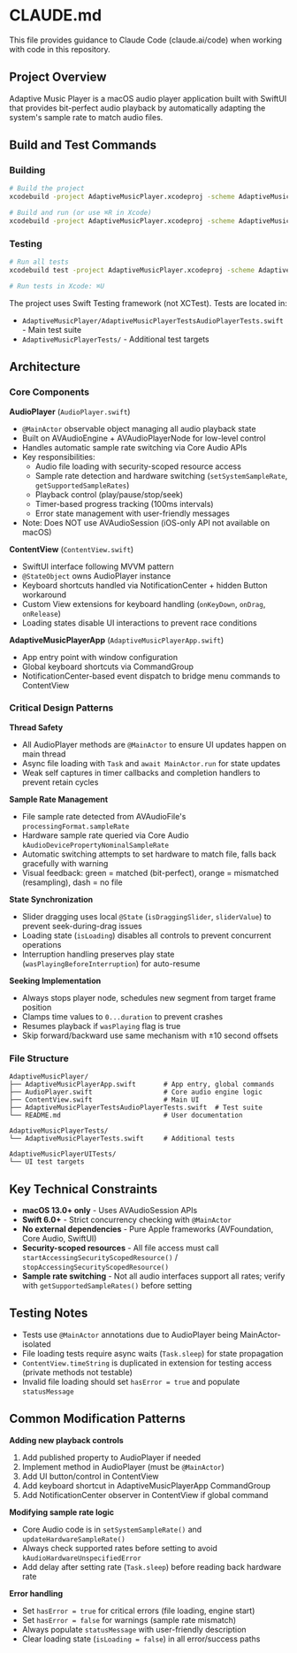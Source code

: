 # CLAUDE.md

This file provides guidance to Claude Code (claude.ai/code) when working with code in this repository.

## Project Overview

Adaptive Music Player is a macOS audio player application built with SwiftUI that provides bit-perfect audio playback by automatically adapting the system's sample rate to match audio files.

## Build and Test Commands

### Building
```bash
# Build the project
xcodebuild -project AdaptiveMusicPlayer.xcodeproj -scheme AdaptiveMusicPlayer build

# Build and run (or use ⌘R in Xcode)
xcodebuild -project AdaptiveMusicPlayer.xcodeproj -scheme AdaptiveMusicPlayer build run
```

### Testing
```bash
# Run all tests
xcodebuild test -project AdaptiveMusicPlayer.xcodeproj -scheme AdaptiveMusicPlayer

# Run tests in Xcode: ⌘U
```

The project uses Swift Testing framework (not XCTest). Tests are located in:
- `AdaptiveMusicPlayer/AdaptiveMusicPlayerTestsAudioPlayerTests.swift` - Main test suite
- `AdaptiveMusicPlayerTests/` - Additional test targets

## Architecture

### Core Components

**AudioPlayer** (`AudioPlayer.swift`)
- `@MainActor` observable object managing all audio playback state
- Built on AVAudioEngine + AVAudioPlayerNode for low-level control
- Handles automatic sample rate switching via Core Audio APIs
- Key responsibilities:
  - Audio file loading with security-scoped resource access
  - Sample rate detection and hardware switching (`setSystemSampleRate`, `getSupportedSampleRates`)
  - Playback control (play/pause/stop/seek)
  - Timer-based progress tracking (100ms intervals)
  - Error state management with user-friendly messages
- Note: Does NOT use AVAudioSession (iOS-only API not available on macOS)

**ContentView** (`ContentView.swift`)
- SwiftUI interface following MVVM pattern
- `@StateObject` owns AudioPlayer instance
- Keyboard shortcuts handled via NotificationCenter + hidden Button workaround
- Custom View extensions for keyboard handling (`onKeyDown`, `onDrag`, `onRelease`)
- Loading states disable UI interactions to prevent race conditions

**AdaptiveMusicPlayerApp** (`AdaptiveMusicPlayerApp.swift`)
- App entry point with window configuration
- Global keyboard shortcuts via CommandGroup
- NotificationCenter-based event dispatch to bridge menu commands to ContentView

### Critical Design Patterns

**Thread Safety**
- All AudioPlayer methods are `@MainActor` to ensure UI updates happen on main thread
- Async file loading with `Task` and `await MainActor.run` for state updates
- Weak self captures in timer callbacks and completion handlers to prevent retain cycles

**Sample Rate Management**
- File sample rate detected from AVAudioFile's `processingFormat.sampleRate`
- Hardware sample rate queried via Core Audio `kAudioDevicePropertyNominalSampleRate`
- Automatic switching attempts to set hardware to match file, falls back gracefully with warning
- Visual feedback: green = matched (bit-perfect), orange = mismatched (resampling), dash = no file

**State Synchronization**
- Slider dragging uses local `@State` (`isDraggingSlider`, `sliderValue`) to prevent seek-during-drag issues
- Loading state (`isLoading`) disables all controls to prevent concurrent operations
- Interruption handling preserves play state (`wasPlayingBeforeInterruption`) for auto-resume

**Seeking Implementation**
- Always stops player node, schedules new segment from target frame position
- Clamps time values to `0...duration` to prevent crashes
- Resumes playback if `wasPlaying` flag is true
- Skip forward/backward use same mechanism with ±10 second offsets

### File Structure

```
AdaptiveMusicPlayer/
├── AdaptiveMusicPlayerApp.swift       # App entry, global commands
├── AudioPlayer.swift                  # Core audio engine logic
├── ContentView.swift                  # Main UI
├── AdaptiveMusicPlayerTestsAudioPlayerTests.swift  # Test suite
└── README.md                          # User documentation

AdaptiveMusicPlayerTests/
└── AdaptiveMusicPlayerTests.swift     # Additional tests

AdaptiveMusicPlayerUITests/
└── UI test targets
```

## Key Technical Constraints

- **macOS 13.0+ only** - Uses AVAudioSession APIs
- **Swift 6.0+** - Strict concurrency checking with `@MainActor`
- **No external dependencies** - Pure Apple frameworks (AVFoundation, Core Audio, SwiftUI)
- **Security-scoped resources** - All file access must call `startAccessingSecurityScopedResource()` / `stopAccessingSecurityScopedResource()`
- **Sample rate switching** - Not all audio interfaces support all rates; verify with `getSupportedSampleRates()` before setting

## Testing Notes

- Tests use `@MainActor` annotations due to AudioPlayer being MainActor-isolated
- File loading tests require async waits (`Task.sleep`) for state propagation
- `ContentView.timeString` is duplicated in extension for testing access (private methods not testable)
- Invalid file loading should set `hasError = true` and populate `statusMessage`

## Common Modification Patterns

**Adding new playback controls**
1. Add published property to AudioPlayer if needed
2. Implement method in AudioPlayer (must be `@MainActor`)
3. Add UI button/control in ContentView
4. Add keyboard shortcut in AdaptiveMusicPlayerApp CommandGroup
5. Add NotificationCenter observer in ContentView if global command

**Modifying sample rate logic**
- Core Audio code is in `setSystemSampleRate()` and `updateHardwareSampleRate()`
- Always check supported rates before setting to avoid `kAudioHardwareUnspecifiedError`
- Add delay after setting rate (`Task.sleep`) before reading back hardware rate

**Error handling**
- Set `hasError = true` for critical errors (file loading, engine start)
- Set `hasError = false` for warnings (sample rate mismatch)
- Always populate `statusMessage` with user-friendly description
- Clear loading state (`isLoading = false`) in all error/success paths
